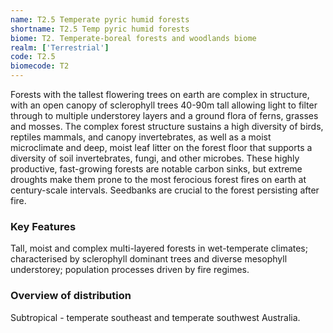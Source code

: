 ```yaml
---
name: T2.5 Temperate pyric humid forests
shortname: T2.5 Temp pyric humid forests
biome: T2. Temperate-boreal forests and woodlands biome
realm: ['Terrestrial']
code: T2.5
biomecode: T2
---
```


Forests with the tallest flowering trees on earth are complex in structure, with an open canopy of sclerophyll trees 40-90m tall allowing light to filter through to multiple understorey layers and a ground flora of ferns, grasses and mosses. The complex forest structure sustains a high diversity of birds, reptiles mammals, and canopy invertebrates, as well as a moist microclimate and deep, moist leaf litter on the forest floor that supports a diversity of soil invertebrates, fungi, and other microbes. These highly productive, fast-growing forests are notable carbon sinks, but extreme droughts make them prone to the most ferocious forest fires on earth at century-scale intervals. Seedbanks are crucial to the forest persisting after fire.

### Key Features

Tall, moist and complex multi-layered forests in wet-temperate climates; characterised by sclerophyll dominant trees and diverse mesophyll understorey; population processes driven by fire regimes.

### Overview of distribution

Subtropical - temperate southeast and temperate southwest Australia.

